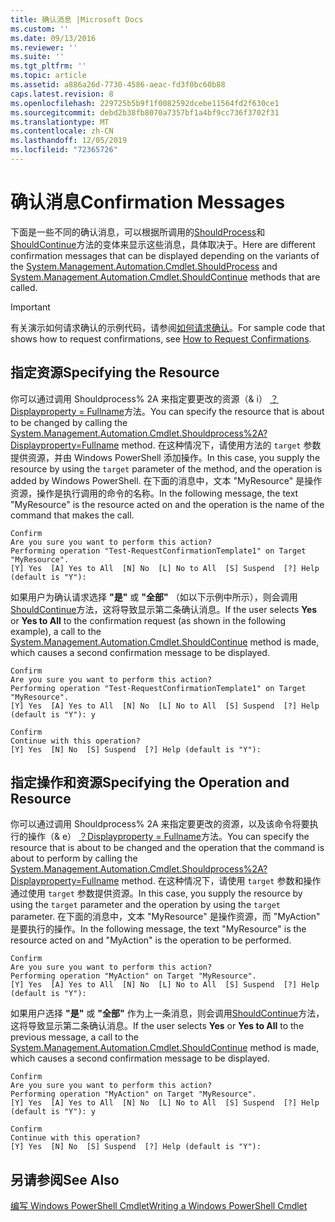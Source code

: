 ```yaml
---
title: 确认消息 |Microsoft Docs
ms.custom: ''
ms.date: 09/13/2016
ms.reviewer: ''
ms.suite: ''
ms.tgt_pltfrm: ''
ms.topic: article
ms.assetid: a886a26d-7730-4586-aeac-fd3f0bc60b88
caps.latest.revision: 8
ms.openlocfilehash: 229725b5b9f1f0082592dcebe11564fd2f630ce1
ms.sourcegitcommit: debd2b38fb8070a7357bf1a4bf9cc736f3702f31
ms.translationtype: MT
ms.contentlocale: zh-CN
ms.lasthandoff: 12/05/2019
ms.locfileid: "72365726"
---
```

# <a name="confirmation-messages"></a><span data-ttu-id="2c1cf-102">确认消息</span><span class="sxs-lookup"><span data-stu-id="2c1cf-102">Confirmation Messages</span></span>

<span data-ttu-id="2c1cf-103">下面是一些不同的确认消息，可以根据所调用的[ShouldProcess](/dotnet/api/System.Management.Automation.Cmdlet.ShouldProcess)和[ShouldContinue](/dotnet/api/System.Management.Automation.Cmdlet.ShouldContinue)方法的变体来显示这些消息，具体取决于。</span><span class="sxs-lookup"><span data-stu-id="2c1cf-103">Here are different confirmation messages that can be displayed depending on the variants of the [System.Management.Automation.Cmdlet.ShouldProcess](/dotnet/api/System.Management.Automation.Cmdlet.ShouldProcess) and [System.Management.Automation.Cmdlet.ShouldContinue](/dotnet/api/System.Management.Automation.Cmdlet.ShouldContinue) methods that are called.</span></span>

> [!IMPORTANT]
> <span data-ttu-id="2c1cf-104">有关演示如何请求确认的示例代码，请参阅[如何请求确认](./how-to-request-confirmations.md)。</span><span class="sxs-lookup"><span data-stu-id="2c1cf-104">For sample code that shows how to request confirmations, see [How to Request Confirmations](./how-to-request-confirmations.md).</span></span>

## <a name="specifying-the-resource"></a><span data-ttu-id="2c1cf-105">指定资源</span><span class="sxs-lookup"><span data-stu-id="2c1cf-105">Specifying the Resource</span></span>

<span data-ttu-id="2c1cf-106">你可以通过调用 Shouldprocess% 2A 来指定要更改的资源（& i） [？Displayproperty = Fullname](/dotnet/api/System.Management.Automation.Cmdlet.ShouldProcess?view=powershellsdk-1.1.0)方法。</span><span class="sxs-lookup"><span data-stu-id="2c1cf-106">You can specify the resource that is about to be changed by calling the [System.Management.Automation.Cmdlet.Shouldprocess%2A?Displayproperty=Fullname](/dotnet/api/System.Management.Automation.Cmdlet.ShouldProcess?view=powershellsdk-1.1.0) method.</span></span> <span data-ttu-id="2c1cf-107">在这种情况下，请使用方法的 `target` 参数提供资源，并由 Windows PowerShell 添加操作。</span><span class="sxs-lookup"><span data-stu-id="2c1cf-107">In this case, you supply the resource by using the `target` parameter of the method, and the operation is added by Windows PowerShell.</span></span> <span data-ttu-id="2c1cf-108">在下面的消息中，文本 "MyResource" 是操作资源，操作是执行调用的命令的名称。</span><span class="sxs-lookup"><span data-stu-id="2c1cf-108">In the following message, the text "MyResource" is the resource acted on and the operation is the name of the command that makes the call.</span></span>

```output
Confirm
Are you sure you want to perform this action?
Performing operation "Test-RequestConfirmationTemplate1" on Target "MyResource".
[Y] Yes  [A] Yes to All  [N] No  [L] No to All  [S] Suspend  [?] Help (default is "Y"):
```

<span data-ttu-id="2c1cf-109">如果用户为确认请求选择 **"是"** 或 **"全部"** （如以下示例中所示），则会调用[ShouldContinue](/dotnet/api/System.Management.Automation.Cmdlet.ShouldContinue)方法，这将导致显示第二条确认消息。</span><span class="sxs-lookup"><span data-stu-id="2c1cf-109">If the user selects **Yes** or **Yes to All** to the confirmation request (as shown in the following example), a call to the [System.Management.Automation.Cmdlet.ShouldContinue](/dotnet/api/System.Management.Automation.Cmdlet.ShouldContinue) method is made, which causes a second confirmation message to be displayed.</span></span>

```output
Confirm
Are you sure you want to perform this action?
Performing operation "Test-RequestConfirmationTemplate1" on Target "MyResource".
[Y] Yes  [A] Yes to All  [N] No  [L] No to All  [S] Suspend  [?] Help (default is "Y"): y

Confirm
Continue with this operation?
[Y] Yes  [N] No  [S] Suspend  [?] Help (default is "Y"):
```

## <a name="specifying-the-operation-and-resource"></a><span data-ttu-id="2c1cf-110">指定操作和资源</span><span class="sxs-lookup"><span data-stu-id="2c1cf-110">Specifying the Operation and Resource</span></span>

<span data-ttu-id="2c1cf-111">你可以通过调用 Shouldprocess% 2A 来指定要更改的资源，以及该命令将要执行的操作（& e） [？Displayproperty = Fullname](/dotnet/api/System.Management.Automation.Cmdlet.ShouldProcess?view=powershellsdk-1.1.0)方法。</span><span class="sxs-lookup"><span data-stu-id="2c1cf-111">You can specify the resource that is about to be changed and the operation that the command is about to perform by calling the [System.Management.Automation.Cmdlet.Shouldprocess%2A?Displayproperty=Fullname](/dotnet/api/System.Management.Automation.Cmdlet.ShouldProcess?view=powershellsdk-1.1.0) method.</span></span> <span data-ttu-id="2c1cf-112">在这种情况下，请使用 `target` 参数和操作通过使用 `target` 参数提供资源。</span><span class="sxs-lookup"><span data-stu-id="2c1cf-112">In this case, you supply the resource by using the `target` parameter and the operation by using the `target` parameter.</span></span> <span data-ttu-id="2c1cf-113">在下面的消息中，文本 "MyResource" 是操作资源，而 "MyAction" 是要执行的操作。</span><span class="sxs-lookup"><span data-stu-id="2c1cf-113">In the following message, the text "MyResource" is the resource acted on and "MyAction" is the operation to be performed.</span></span>

```output
Confirm
Are you sure you want to perform this action?
Performing operation "MyAction" on Target "MyResource".
[Y] Yes  [A] Yes to All  [N] No  [L] No to All  [S] Suspend  [?] Help (default is "Y"):
```

<span data-ttu-id="2c1cf-114">如果用户选择 **"是"** 或 **"全部"** 作为上一条消息，则会调用[ShouldContinue](/dotnet/api/System.Management.Automation.Cmdlet.ShouldContinue)方法，这将导致显示第二条确认消息。</span><span class="sxs-lookup"><span data-stu-id="2c1cf-114">If the user selects **Yes** or **Yes to All** to the previous message, a call to the [System.Management.Automation.Cmdlet.ShouldContinue](/dotnet/api/System.Management.Automation.Cmdlet.ShouldContinue) method is made, which causes a second confirmation message to be displayed.</span></span>

```output
Confirm
Are you sure you want to perform this action?
Performing operation "MyAction" on Target "MyResource".
[Y] Yes  [A] Yes to All  [N] No  [L] No to All  [S] Suspend  [?] Help (default is "Y"): y

Confirm
Continue with this operation?
[Y] Yes  [N] No  [S] Suspend  [?] Help (default is "Y"):
```

## <a name="see-also"></a><span data-ttu-id="2c1cf-115">另请参阅</span><span class="sxs-lookup"><span data-stu-id="2c1cf-115">See Also</span></span>

[<span data-ttu-id="2c1cf-116">编写 Windows PowerShell Cmdlet</span><span class="sxs-lookup"><span data-stu-id="2c1cf-116">Writing a Windows PowerShell Cmdlet</span></span>](./writing-a-windows-powershell-cmdlet.md)
